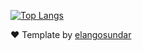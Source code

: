 [![Top Langs](https://github-readme-stats.vercel.app/api/top-langs/?username=rita-morozova&layout=compact&theme=buefy)](https://github.com/anuraghazra/github-readme-stats)


❤️  Template by [elangosundar](https://github.com/elangosundar/awesome-README-templates) 


